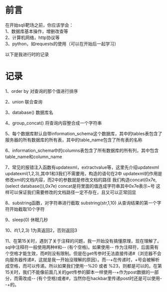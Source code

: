 # 前言
在开始sqli靶场之前，你应该学会：  
1、数据库基本操作，增删改查等  
2、计算机网络，http协议等  
3、python，如requests的使用（可以在开始后一起学习）  

以下是我进行时的记录
# 记录
1、order by 对查询的那个值进行排序

2、union 联合查询

3、database() 数据库名

4、group_concat() 将查询内容整合成一个字符串

5、每个数据库默认自带information_schema这个数据库，其中的tables表包含了服务器的所有数据库的所有表，其中的table_name包含了所有表的名称

6、information_schema中的columns表包含了所有数据库的所有列，其中包含table_name和column_name

7、常见的报错注入函数有updatexml，extractvalue等，这里先介绍updatexml updatexml(1,2,3),其中1和3我们不需要用，构造的语句在2中 updatexml的作用是修改xml的文档内容，而2中的参数就是修改文档的路径 我们构造concat(0x7e,(select database()),0x7e) concat是将里面的值连成字符串其中0x7e表示~号 这样可以保证我们需要修改的文档路径一定不存在，且又可以正常回显

8、substring函数，对字符串进行截取 substring(str,1,10) 从查询结果的第一个字符开始截取10个字符

9、sleep(0) 休眠几秒

10、if(1,2,3) 1为真返回2，否则返回3

11、在第15关时，遇到了关于注释的问题，我一开始没有搞懂原理，现在理解了。sql中注释符一般使用两种#和-- (有个空格)。如果使用-- 作为注释符，后面需有个空格才能生效，而#则没有限制。但是在get传参时无法直接传递#（浏览器不会向服务器传递#，这就是我一开始没理解的原因）。而--+在传递时，+号会被解析成空格，而可以传递。所以如果我们使用--%20 或者 %23，则都是可以的。在第15关时，我们不能像前面几关的get传参的脚本一样使用--+作为post数据的一部分，而需改成-- (有个空格)或者#，当然你在hackbar里传递post时还是可以使用--+的。
